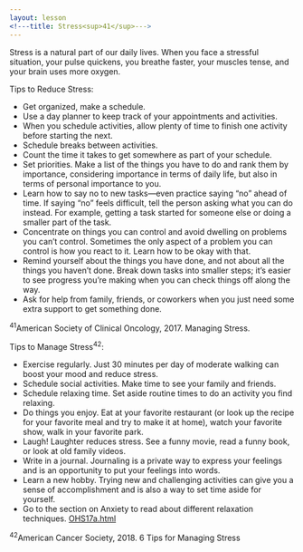 ```yaml
---
layout: lesson
<!---title: Stress<sup>41</sup>--->
---
```


Stress is a natural part of our daily lives. When you face a stressful situation, your pulse quickens, you breathe faster, your muscles tense, and your brain uses more oxygen.

Tips to Reduce Stress:

* Get organized, make a schedule. 
* Use a day planner to keep track of your appointments and activities. 
* When you schedule activities, allow plenty of time to finish one activity before starting the next. 
* Schedule breaks between activities. 
* Count the time it takes to get somewhere as part of your schedule.
* Set priorities. Make a list of the things you have to do and rank them by importance, considering importance in terms of daily life, but also in terms of personal importance to you. 
* Learn how to say no to new tasks—even practice saying “no” ahead of time. If saying “no” feels difficult, tell the person asking what you can do instead. For example, getting a task started for someone else or doing a smaller part of the task.
* Concentrate on things you can control and avoid dwelling on problems you can’t control. Sometimes the only aspect of a problem you can control is how you react to it. Learn how to be okay with that. 
* Remind yourself about the things you have done, and not about all the things you haven’t done. Break down tasks into smaller steps; it’s easier to see progress you’re making when you can check things off along the way.
* Ask for help from family, friends, or coworkers when you just need some extra support to get something done.

<sup>41</sup>American Society of Clinical Oncology, 2017. Managing Stress.

Tips to Manage Stress<sup>42</sup>:

* Exercise regularly. Just 30 minutes per day of moderate walking can boost your mood and reduce stress.
* Schedule social activities. Make time to see your family and friends.
* Schedule relaxing time. Set aside routine times to do an activity you find relaxing.
* Do things you enjoy. Eat at your favorite restaurant (or look up the recipe for your favorite meal and try to make it at home), watch your favorite show, walk in your favorite park.
* Laugh! Laughter reduces stress. See a funny movie, read a funny book, or look at old family videos.
* Write in a journal. Journaling is a private way to express your feelings and is an opportunity to put your feelings into words.
* Learn a new hobby. Trying new and challenging activities can give you a sense of accomplishment and is also a way to set time aside for yourself.  
* Go to the section on Anxiety to read about different relaxation techniques. [OHS17a.html](/OHS17a/index.html)

<sup>42</sup>American Cancer Society, 2018. 6 Tips for Managing Stress

